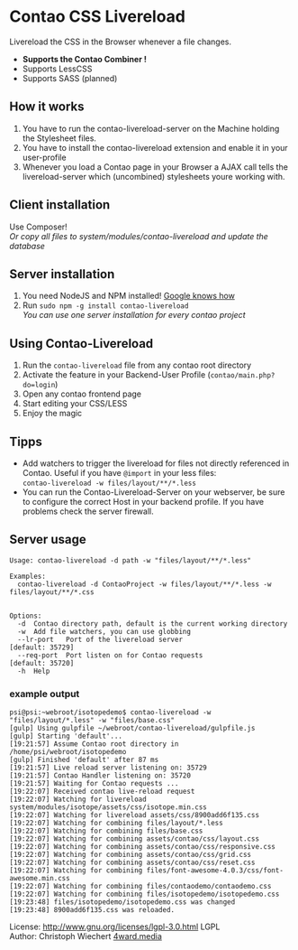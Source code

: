 # Contao CSS Livereload

Livereload the CSS in the Browser whenever a file changes.

* **Supports the Contao Combiner !**
* Supports LessCSS
* Supports SASS (planned)

## How it works

1. You have to run the contao-livereload-server on the Machine holding the Stylesheet files.
2. You have to install the contao-livereload extension and enable it in your user-profile
3. Whenever you load a Contao page in your Browser a AJAX call tells the livereload-server which (uncombined) stylesheets youre working with.  

## Client installation
Use Composer!<br>
*Or copy all files to system/modules/contao-livereload and update the database*

## Server installation
1. You need NodeJS and NPM installed! [Google knows how](https://www.google.com/?q=How+to+install+nodejs)
2. Run `sudo npm -g install contao-livereload` <br>
   *You can use one server installation for every contao project*

## Using Contao-Livereload

1. Run the `contao-livereload` file from any contao root directory
2. Activate the feature in your Backend-User Profile (`contao/main.php?do=login`)
2. Open any contao frontend page 
3. Start editing your CSS/LESS
4. Enjoy the magic

## Tipps

* Add watchers to trigger the livereload for files not directly referenced in Contao.
 Useful if you have `@import` in your less files: <br>
 `contao-livereload -w files/layout/**/*.less`
* You can run the Contao-Livereload-Server on your webserver, be sure to configure the
  correct Host in your backend profile. If you have problems check the server firewall.

## Server usage
```
Usage: contao-livereload -d path -w "files/layout/**/*.less"

Examples:
  contao-livereload -d ContaoProject -w files/layout/**/*.less -w files/layout/**/*.css    


Options:
  -d  Contao directory path, default is the current working directory
  -w  Add file watchers, you can use globbing
  --lr-port   Port of the livereload server                                    [default: 35729]
  --req-port  Port listen on for Contao requests                               [default: 35720]
  -h  Help
```

### example output
```
psi@psi:~webroot/isotopedemo$ contao-livereload -w "files/layout/*.less" -w "files/base.css"
[gulp] Using gulpfile ~/webroot/contao-livereload/gulpfile.js
[gulp] Starting 'default'...
[19:21:57] Assume Contao root directory in /home/psi/webroot/isotopedemo
[gulp] Finished 'default' after 87 ms
[19:21:57] Live reload server listening on: 35729
[19:21:57] Contao Handler listening on: 35720
[19:21:57] Waiting for Contao requests ...
[19:22:07] Received contao live-reload request 
[19:22:07] Watching for livereload system/modules/isotope/assets/css/isotope.min.css
[19:22:07] Watching for livereload assets/css/8900add6f135.css
[19:22:07] Watching for combining files/layout/*.less
[19:22:07] Watching for combining files/base.css
[19:22:07] Watching for combining assets/contao/css/layout.css
[19:22:07] Watching for combining assets/contao/css/responsive.css
[19:22:07] Watching for combining assets/contao/css/grid.css
[19:22:07] Watching for combining assets/contao/css/reset.css
[19:22:07] Watching for combining files/font-awesome-4.0.3/css/font-awesome.min.css
[19:22:07] Watching for combining files/contaodemo/contaodemo.css
[19:22:07] Watching for combining files/isotopedemo/isotopedemo.css
[19:23:48] files/isotopedemo/isotopedemo.css was changed
[19:23:48] 8900add6f135.css was reloaded.
```

License: http://www.gnu.org/licenses/lgpl-3.0.html LGPL <br>
Author: Christoph Wiechert [4ward.media](http://www.4wardmedia.de)
